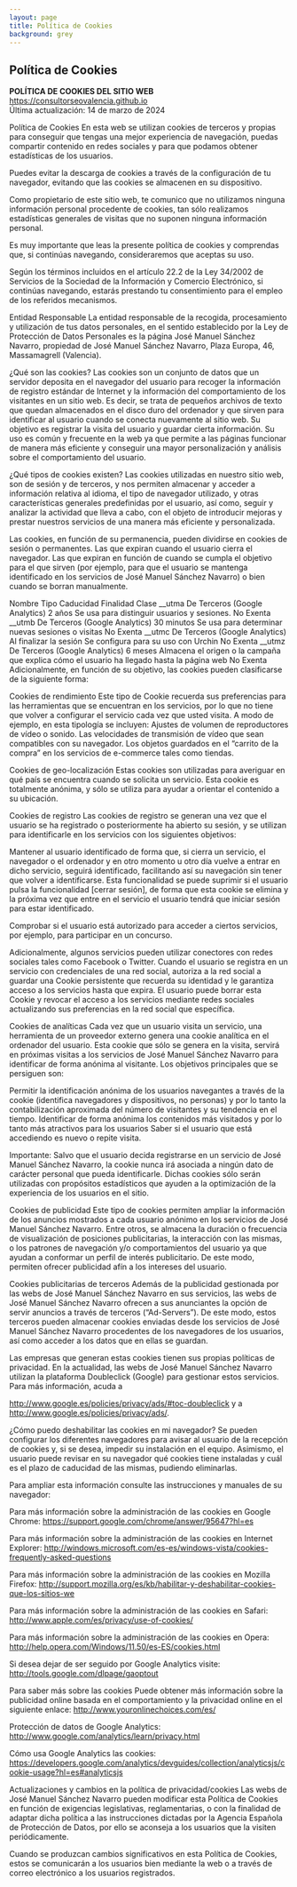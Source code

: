 ```yaml
---
layout: page
title: Política de Cookies
background: grey
---
```


<div class="col-lg-12 text-center">
	<h2 class="section-heading text-uppercase">Política de Cookies</h2>
</div>

**POLÍTICA DE COOKIES DEL SITIO WEB**<br/>
https://consultorseovalencia.github.io<br/>
Última actualización: 14 de marzo de 2024<br/>

Política de Cookies
En esta web se utilizan cookies de terceros y propias para conseguir que tengas una mejor experiencia de navegación, puedas compartir contenido en redes sociales y para que podamos obtener estadísticas de los usuarios.

Puedes evitar la descarga de cookies a través de la configuración de tu navegador, evitando que las cookies se almacenen en su dispositivo.

Como propietario de este sitio web, te comunico que no utilizamos ninguna información personal procedente de cookies, tan sólo realizamos estadísticas generales de visitas que no suponen ninguna información personal.

Es muy importante que leas la presente política de cookies y comprendas que, si continúas navegando, consideraremos que aceptas su uso.

Según los términos incluidos en el artículo 22.2 de la Ley 34/2002 de Servicios de la Sociedad de la Información y Comercio Electrónico, si continúas navegando, estarás prestando tu consentimiento para el empleo de los referidos mecanismos.

Entidad Responsable
La entidad responsable de la recogida, procesamiento y utilización de tus datos personales, en el sentido establecido por la Ley de Protección de Datos Personales es la página José Manuel Sánchez Navarro, propiedad de José Manuel Sánchez Navarro, Plaza Europa, 46, Massamagrell (Valencia).

¿Qué son las cookies?
Las cookies son un conjunto de datos que un servidor deposita en el navegador del usuario para recoger la información de registro estándar de Internet y la información del comportamiento de los visitantes en un sitio web. Es decir, se trata de pequeños archivos de texto que quedan almacenados en el disco duro del ordenador y que sirven para identificar al usuario cuando se conecta nuevamente al sitio web. Su objetivo es registrar la visita del usuario y guardar cierta información. Su uso es común y frecuente en la web ya que permite a las páginas funcionar de manera más eficiente y conseguir una mayor personalización y análisis sobre el comportamiento del usuario.

¿Qué tipos de cookies existen?
Las cookies utilizadas en nuestro sitio web, son de sesión y de terceros, y nos permiten almacenar y acceder a información relativa al idioma, el tipo de navegador utilizado, y otras características generales predefinidas por el usuario, así como, seguir y analizar la actividad que lleva a cabo, con el objeto de introducir mejoras y prestar nuestros servicios de una manera más eficiente y personalizada.

Las cookies, en función de su permanencia, pueden dividirse en cookies de sesión o permanentes. Las que expiran cuando el usuario cierra el navegador. Las que expiran en función de cuando se cumpla el objetivo para el que sirven (por ejemplo, para que el usuario se mantenga identificado en los servicios de José Manuel Sánchez Navarro) o bien cuando se borran manualmente.

Nombre	Tipo	Caducidad	Finalidad	Clase
__utma	De Terceros (Google Analytics)	2 años	Se usa para distinguir usuarios y sesiones.	No Exenta
__utmb	De Terceros (Google Analytics)	30 minutos	Se usa para determinar nuevas sesiones o visitas	No Exenta
__utmc	De Terceros (Google Analytics)	Al finalizar la sesión	Se configura para su uso con Urchin	No Exenta
__utmz	De Terceros (Google Analytics)	6 meses	Almacena el origen o la campaña que explica cómo el usuario ha llegado hasta la página web	No Exenta
Adicionalmente, en función de su objetivo, las cookies pueden clasificarse de la siguiente forma:

Cookies de rendimiento
Este tipo de Cookie recuerda sus preferencias para las herramientas que se encuentran en los servicios, por lo que no tiene que volver a configurar el servicio cada vez que usted visita. A modo de ejemplo, en esta tipología se incluyen: Ajustes de volumen de reproductores de vídeo o sonido. Las velocidades de transmisión de vídeo que sean compatibles con su navegador. Los objetos guardados en el “carrito de la compra” en los servicios de e-commerce tales como tiendas.

Cookies de geo-localización
Estas cookies son utilizadas para averiguar en qué país se encuentra cuando se solicita un servicio. Esta cookie es totalmente anónima, y sólo se utiliza para ayudar a orientar el contenido a su ubicación.

Cookies de registro
Las cookies de registro se generan una vez que el usuario se ha registrado o posteriormente ha abierto su sesión, y se utilizan para identificarle en los servicios con los siguientes objetivos:

Mantener al usuario identificado de forma que, si cierra un servicio, el navegador o el ordenador y en otro momento u otro día vuelve a entrar en dicho servicio, seguirá identificado, facilitando así su navegación sin tener que volver a identificarse. Esta funcionalidad se puede suprimir si el usuario pulsa la funcionalidad [cerrar sesión], de forma que esta cookie se elimina y la próxima vez que entre en el servicio el usuario tendrá que iniciar sesión para estar identificado.

Comprobar si el usuario está autorizado para acceder a ciertos servicios, por ejemplo, para participar en un concurso.

Adicionalmente, algunos servicios pueden utilizar conectores con redes sociales tales como Facebook o Twitter. Cuando el usuario se registra en un servicio con credenciales de una red social, autoriza a la red social a guardar una Cookie persistente que recuerda su identidad y le garantiza acceso a los servicios hasta que expira. El usuario puede borrar esta Cookie y revocar el acceso a los servicios mediante redes sociales actualizando sus preferencias en la red social que específica.

Cookies de analíticas
Cada vez que un usuario visita un servicio, una herramienta de un proveedor externo genera una cookie analítica en el ordenador del usuario. Esta cookie que sólo se genera en la visita, servirá en próximas visitas a los servicios de José Manuel Sánchez Navarro para identificar de forma anónima al visitante. Los objetivos principales que se persiguen son:

Permitir la identificación anónima de los usuarios navegantes a través de la cookie (identifica navegadores y dispositivos, no personas) y por lo tanto la contabilización aproximada del número de visitantes y su tendencia en el tiempo.
Identificar de forma anónima los contenidos más visitados y por lo tanto más atractivos para los usuarios Saber si el usuario que está accediendo es nuevo o repite visita.

Importante: Salvo que el usuario decida registrarse en un servicio de José Manuel Sánchez Navarro, la cookie nunca irá asociada a ningún dato de carácter personal que pueda identificarle. Dichas cookies sólo serán utilizadas con propósitos estadísticos que ayuden a la optimización de la experiencia de los usuarios en el sitio.

Cookies de publicidad
Este tipo de cookies permiten ampliar la información de los anuncios mostrados a cada usuario anónimo en los servicios de José Manuel Sánchez Navarro. Entre otros, se almacena la duración o frecuencia de visualización de posiciones publicitarias, la interacción con las mismas, o los patrones de navegación y/o comportamientos del usuario ya que ayudan a conformar un perfil de interés publicitario. De este modo, permiten ofrecer publicidad afín a los intereses del usuario.

Cookies publicitarias de terceros
Además de la publicidad gestionada por las webs de José Manuel Sánchez Navarro en sus servicios, las webs de José Manuel Sánchez Navarro ofrecen a sus anunciantes la opción de servir anuncios a través de terceros (“Ad-Servers”). De este modo, estos terceros pueden almacenar cookies enviadas desde los servicios de José Manuel Sánchez Navarro procedentes de los navegadores de los usuarios, así como acceder a los datos que en ellas se guardan.

Las empresas que generan estas cookies tienen sus propias políticas de privacidad. En la actualidad, las webs de José Manuel Sánchez Navarro utilizan la plataforma Doubleclick (Google) para gestionar estos servicios. Para más información, acuda a

http://www.google.es/policies/privacy/ads/#toc-doubleclick y a http://www.google.es/policies/privacy/ads/.

¿Cómo puedo deshabilitar las cookies en mi navegador?
Se pueden configurar los diferentes navegadores para avisar al usuario de la recepción de cookies y, si se desea, impedir su instalación en el equipo. Asimismo, el usuario puede revisar en su navegador qué cookies tiene instaladas y cuál es el plazo de caducidad de las mismas, pudiendo eliminarlas.

Para ampliar esta información consulte las instrucciones y manuales de su navegador:

Para más información sobre la administración de las cookies en Google Chrome: https://support.google.com/chrome/answer/95647?hl=es

Para más información sobre la administración de las cookies en Internet Explorer: http://windows.microsoft.com/es-es/windows-vista/cookies-frequently-asked-questions

Para más información sobre la administración de las cookies en Mozilla Firefox: http://support.mozilla.org/es/kb/habilitar-y-deshabilitar-cookies-que-los-sitios-we

Para más información sobre la administración de las cookies en Safari: http://www.apple.com/es/privacy/use-of-cookies/

Para más información sobre la administración de las cookies en Opera: http://help.opera.com/Windows/11.50/es-ES/cookies.html

Si desea dejar de ser seguido por Google Analytics visite: http://tools.google.com/dlpage/gaoptout

Para saber más sobre las cookies
Puede obtener más información sobre la publicidad online basada en el comportamiento y la privacidad online en el siguiente enlace: http://www.youronlinechoices.com/es/

Protección de datos de Google Analytics: http://www.google.com/analytics/learn/privacy.html

Cómo usa Google Analytics las cookies: https://developers.google.com/analytics/devguides/collection/analyticsjs/cookie-usage?hl=es#analyticsjs

Actualizaciones y cambios en la política de privacidad/cookies
Las webs de José Manuel Sánchez Navarro pueden modificar esta Política de Cookies en función de exigencias legislativas, reglamentarias, o con la finalidad de adaptar dicha política a las instrucciones dictadas por la Agencia Española de Protección de Datos, por ello se aconseja a los usuarios que la visiten periódicamente.

Cuando se produzcan cambios significativos en esta Política de Cookies, estos se comunicarán a los usuarios bien mediante la web o a través de correo electrónico a los usuarios registrados.